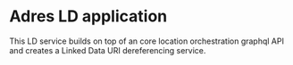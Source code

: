 # Adres LD application

This LD service builds on top of an core location orchestration graphql API and creates a Linked Data URI dereferencing service.
